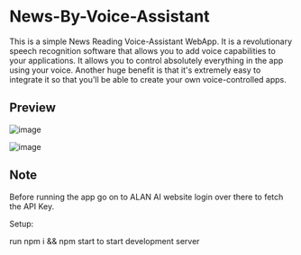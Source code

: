 # News-By-Voice-Assistant

This is a simple News Reading Voice-Assistant WebApp. It is a revolutionary speech recognition software that allows you to add voice capabilities to your applications. It allows you to control absolutely everything in the app using your voice. Another huge benefit is that it's extremely easy to integrate it so that you'll be able to create your own voice-controlled apps.


## Preview 

![image](https://user-images.githubusercontent.com/55031190/103682915-825df980-4faf-11eb-9576-314bbfe43d48.png)

![image](https://user-images.githubusercontent.com/55031190/103682966-9570c980-4faf-11eb-9581-3c8a0d41d62e.png)


## Note

Before running the app go on to ALAN AI website login over there to fetch the API Key.

Setup:

run npm i && npm start to start development server
